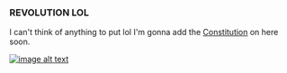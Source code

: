 
  
  
    
    
    
### REVOLUTION LOL

I can't think of anything to put lol
I'm gonna add the [Constitution](https://www.techapps-revolution.ga/constitution) on here soon.

[![image alt text](https://bestlifeonline.com/wp-content/uploads/sites/3/2019/07/leaving-class.jpg?resize=768,512&quality=82&strip=all)](https://www.techapps-revolution.ga/constitution)
